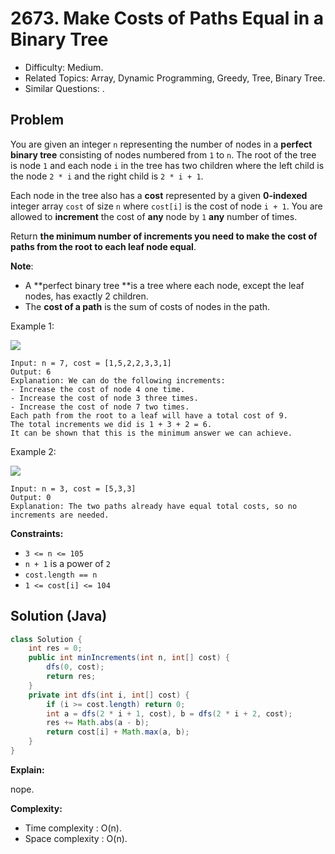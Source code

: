 # 2673. Make Costs of Paths Equal in a Binary Tree

- Difficulty: Medium.
- Related Topics: Array, Dynamic Programming, Greedy, Tree, Binary Tree.
- Similar Questions: .

## Problem

You are given an integer `n` representing the number of nodes in a **perfect binary tree** consisting of nodes numbered from `1` to `n`. The root of the tree is node `1` and each node `i` in the tree has two children where the left child is the node `2 * i` and the right child is `2 * i + 1`.

Each node in the tree also has a **cost** represented by a given **0-indexed** integer array `cost` of size `n` where `cost[i]` is the cost of node `i + 1`. You are allowed to **increment** the cost of **any** node by `1` **any** number of times.

Return **the **minimum** number of increments you need to make the cost of paths from the root to each **leaf** node equal**.

**Note**:

- A **perfect binary tree **is a tree where each node, except the leaf nodes, has exactly 2 children.
- The **cost of a path** is the sum of costs of nodes in the path.

Example 1:

![](https://assets.leetcode.com/uploads/2023/04/04/binaryytreeedrawio-4.png)

```
Input: n = 7, cost = [1,5,2,2,3,3,1]
Output: 6
Explanation: We can do the following increments:
- Increase the cost of node 4 one time.
- Increase the cost of node 3 three times.
- Increase the cost of node 7 two times.
Each path from the root to a leaf will have a total cost of 9.
The total increments we did is 1 + 3 + 2 = 6.
It can be shown that this is the minimum answer we can achieve.
```

Example 2:

![](https://assets.leetcode.com/uploads/2023/04/04/binaryytreee2drawio.png)

```
Input: n = 3, cost = [5,3,3]
Output: 0
Explanation: The two paths already have equal total costs, so no increments are needed.
```

**Constraints:**

- `3 <= n <= 105`
- `n + 1` is a power of `2`
- `cost.length == n`
- `1 <= cost[i] <= 104`

## Solution (Java)

```java
class Solution {
    int res = 0;
    public int minIncrements(int n, int[] cost) {
        dfs(0, cost);
        return res;
    }
    private int dfs(int i, int[] cost) {
        if (i >= cost.length) return 0;
        int a = dfs(2 * i + 1, cost), b = dfs(2 * i + 2, cost);
        res += Math.abs(a - b);
        return cost[i] + Math.max(a, b);
    }
}
```

**Explain:**

nope.

**Complexity:**

- Time complexity : O(n).
- Space complexity : O(n).
